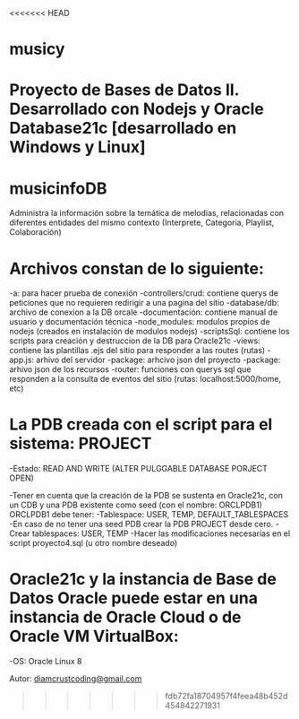 <<<<<<< HEAD
# musicy
Proyecto de Bases de Datos II. Desarrollado con Nodejs y Oracle Database21c [desarrollado en Windows y Linux]
=======
# musicinfoDB
Administra la información sobre la temática de melodias, relacionadas con diferentes entidades del mismo contexto (Interprete, Categoria, Playlist, Colaboración)

# Archivos constan de lo siguiente:
  -a: para hacer prueba de conexión
  -controllers/crud: contiene querys de peticiones que no requieren redirigir a una pagina del sitio
  -database/db: archivo de conexion a la DB orcale
  -documentación: contiene manual de usuario y documentación técnica
  -node_modules: modulos propios de nodejs (creados en instalación de modulos nodejs)
  -scriptsSql: contiene los scripts para creación y destruccion de la DB para Oracle21c
  -views: contiene las plantillas .ejs del sitio para responder a las routes (rutas)
  -app.js: arhivo del servidor
  -package: arhcivo json del proyecto
  -package: arhivo json de los recursos
  -router: funciones con querys sql que responden a la consulta de eventos del sitio (rutas: localhost:5000/home, etc)

# La PDB creada con el script para el sistema: PROJECT
  -Estado: READ AND WRITE (ALTER PULGGABLE DATABASE PORJECT OPEN)

  -Tener en cuenta que la creación de la PDB se sustenta en Oracle21c, con un CDB y una PDB existente como seed (con el nombre: ORCLPDB1)
  ORCLPDB1 debe tener:
    -Tablespace: USER, TEMP, DEFAULT_TABLESPACES
    -En caso de no tener una seed PDB crear la PDB PROJECT desde cero.
      -Crear tablespaces:  USER, TEMP
    -Hacer las modificaciones necesarias en el script proyecto4.sql (u otro nombre deseado)

# Oracle21c y la instancia de Base de Datos Oracle puede estar en una instancia de Oracle Cloud o de Oracle VM VirtualBox:
  -OS: Oracle Linux 8


Autor:
  diamcrustcoding@gmail.com

>>>>>>> fdb72fa18704957f4feea48b452d454842271931

